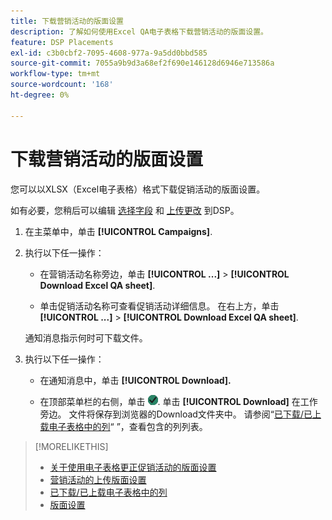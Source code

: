 ```yaml
---
title: 下载营销活动的版面设置
description: 了解如何使用Excel QA电子表格下载营销活动的版面设置。
feature: DSP Placements
exl-id: c3b0cbf2-7095-4608-977a-9a5dd0bbd585
source-git-commit: 7055a9b9d3a68ef2f690e146128d6946e713586a
workflow-type: tm+mt
source-wordcount: '168'
ht-degree: 0%

---
```


# 下载营销活动的版面设置

您可以以XLSX（Excel电子表格）格式下载促销活动的版面设置。

如有必要，您稍后可以编辑 [选择字段](qa-sheet-columns.md) 和 [上传更改](qa-sheet-upload.md) 到DSP。

1. 在主菜单中，单击 **[!UICONTROL Campaigns]**.

1. 执行以下任一操作：

   * 在营销活动名称旁边，单击 **[!UICONTROL ...]** > **[!UICONTROL Download Excel QA sheet]**.

   * 单击促销活动名称可查看促销活动详细信息。 在右上方，单击 **[!UICONTROL ...]** > **[!UICONTROL Download Excel QA sheet]**.

   通知消息指示何时可下载文件。

1. 执行以下任一操作：

   * 在通知消息中，单击 **[!UICONTROL Download].**

   * 在顶部菜单栏的右侧，单击 ![作业](/help/dsp/assets/downloads.png). 单击 **[!UICONTROL Download]** 在工作旁边。
   文件将保存到浏览器的Download文件夹中。 请参阅“[已下载/已上载电子表格中的列](qa-sheet-columns.md)“ ”，查看包含的列列表。

>[!MORELIKETHIS]
>
>* [关于使用电子表格更正促销活动的版面设置](qa-about.md)
>* [营销活动的上传版面设置](qa-sheet-upload.md)
>* [已下载/已上载电子表格中的列](qa-sheet-columns.md)
>* [版面设置](/help/dsp/campaign-management/placements/placement-settings.md)

